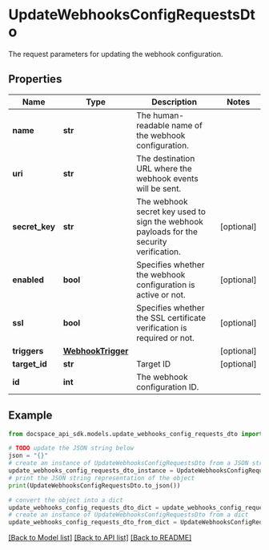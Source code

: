 # UpdateWebhooksConfigRequestsDto
The request parameters for updating the webhook configuration.

## Properties

Name | Type | Description | Notes
------------ | ------------- | ------------- | -------------
**name** | **str** | The human-readable name of the webhook configuration. | 
**uri** | **str** | The destination URL where the webhook events will be sent. | 
**secret_key** | **str** | The webhook secret key used to sign the webhook payloads for the security verification. | [optional] 
**enabled** | **bool** | Specifies whether the webhook configuration is active or not. | [optional] 
**ssl** | **bool** | Specifies whether the SSL certificate verification is required or not. | [optional] 
**triggers** | [**WebhookTrigger**](WebhookTrigger.md) |  | [optional] 
**target_id** | **str** | Target ID | [optional] 
**id** | **int** | The webhook configuration ID. | 

## Example

```python
from docspace_api_sdk.models.update_webhooks_config_requests_dto import UpdateWebhooksConfigRequestsDto

# TODO update the JSON string below
json = "{}"
# create an instance of UpdateWebhooksConfigRequestsDto from a JSON string
update_webhooks_config_requests_dto_instance = UpdateWebhooksConfigRequestsDto.from_json(json)
# print the JSON string representation of the object
print(UpdateWebhooksConfigRequestsDto.to_json())

# convert the object into a dict
update_webhooks_config_requests_dto_dict = update_webhooks_config_requests_dto_instance.to_dict()
# create an instance of UpdateWebhooksConfigRequestsDto from a dict
update_webhooks_config_requests_dto_from_dict = UpdateWebhooksConfigRequestsDto.from_dict(update_webhooks_config_requests_dto_dict)
```
[[Back to Model list]](../README.md#documentation-for-models) [[Back to API list]](../README.md#documentation-for-api-endpoints) [[Back to README]](../README.md)



